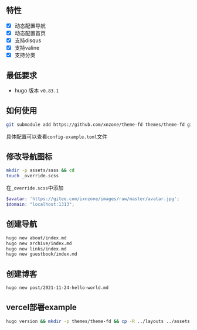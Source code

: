 ## 特性
- [x] 动态配置导航
- [x] 动态配置首页
- [x] 支持disqus
- [x] 支持valine
- [x] 支持分类

## 最低要求
- hugo 版本 `v0.83.1`

## 如何使用
```bash
git submodule add https://github.com/xnzone/theme-fd themes/theme-fd git add submodule https
```

具体配置可以查看`config-example.toml`文件


## 修改导航图标 
```bash
mkdir -p assets/sass && cd
touch _override.scss
```
在`_override.scss`中添加

```scss
$avatar: 'https://gitee.com/ixnzone/images/raw/master/avatar.jpg';
$domain: "localhost:1313";
```

## 创建导航
```bash
hugo new about/index.md
hugo new archive/index.md
hugo new links/index.md
hugo new guestbook/index.md
```

## 创建博客
```bash
hugo new post/2021-11-24-hello-world.md
```

## vercel部署example
```bash
hugo version && mkdir -p themes/theme-fd && cp -R ../layouts ../assets ../archetypes themes/theme-fd/ && hugo -D --gc
```